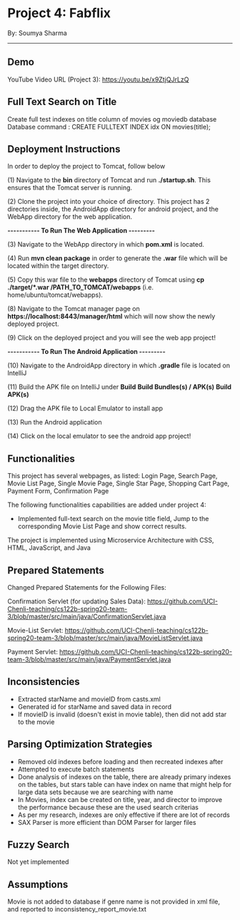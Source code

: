 # Project 4: Fabflix
By: Soumya Sharma
___

## Demo
YouTube Video URL (Project 3): https://youtu.be/x9ZtjQJrLzQ


## Full Text Search on Title
Create full test indexes on title column of movies og moviedb database
Database command : CREATE FULLTEXT INDEX idx ON movies(title);


## Deployment Instructions
In order to deploy the project to Tomcat, follow below 

(1) Navigate to the **bin** directory of Tomcat and run **./startup.sh**. 
This ensures that the Tomcat server is running. 

(2) Clone the project into your choice of directory. 
This project has 2 directories inside, the AndroidApp directory for android project, and the 
WebApp directory for the web application. 

**----------- To Run The Web Application ---------**

(3) Navigate to the WebApp directory in which **pom.xml** is located. 

(4) Run **mvn clean package** in order to generate the **.war** file which will be located within the target directory. 

(5) Copy this war file to the **webapps** directory of Tomcat using 
**cp ./target/*.war /PATH_TO_TOMCAT/webapps** (i.e. home/ubuntu/tomcat/webapps).



(8) Navigate to the Tomcat manager page on **https://localhost:8443/manager/html** 
which will now show the newly deployed project. 

(9) Click on the deployed project and you will see the web app project! 


**----------- To Run The Android Application ---------**

(10) Navigate to the AndroidApp directory in which **.gradle** file is located on IntelliJ

(11) Build the APK file on IntelliJ under **Build** **Build Bundles(s) / APK(s)** **Build APK(s)**

(12) Drag the APK file to Local Emulator to install app

(13) Run the Android application

(14) Click on the local emulator to see the android app project!


## Functionalities
This project has several webpages, as listed: Login Page, Search Page, Movie List Page, Single Movie Page, Single Star Page, Shopping Cart Page, Payment Form, Confirmation Page 

The following functionalities capabilities are added under project 4:
- Implemented full-text search on the movie title field, Jump to the corresponding Movie List Page and show correct results.

The project is implemented using Microservice Architecture with CSS, HTML, JavaScript, and Java



## Prepared Statements
Changed Prepared Statements for the Following Files: 

Confirmation Servlet (for updating Sales Data): https://github.com/UCI-Chenli-teaching/cs122b-spring20-team-3/blob/master/src/main/java/ConfirmationServlet.java 

Movie-List Servlet: https://github.com/UCI-Chenli-teaching/cs122b-spring20-team-3/blob/master/src/main/java/MovieListServlet.java

Payment Servlet: https://github.com/UCI-Chenli-teaching/cs122b-spring20-team-3/blob/master/src/main/java/PaymentServlet.java

## Inconsistencies
- Extracted starName and movieID from casts.xml
- Generated id for starName and saved data in record
- If movieID is invalid (doesn't exist in movie table), then did not add star to the movie


## Parsing Optimization Strategies
- Removed old indexes before loading and then recreated indexes after
- Attempted to execute batch statements 
- Done analysis of indexes on the table, there are already primary indexes on the tables, but stars table can have index on name that might help for large data sets because we are searching with name
- In Movies, index can be created on title, year, and director to improve the performance because these are the used search criterias
- As per my research, indexes are only effective if there are lot of records
- SAX Parser is more efficient than DOM Parser for larger files

## Fuzzy Search
Not yet implemented 

## Assumptions
Movie is not added to database if genre name is not provided in xml file, and reported to inconsistency_report_movie.txt